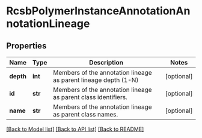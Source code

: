 # RcsbPolymerInstanceAnnotationAnnotationLineage

## Properties
Name | Type | Description | Notes
------------ | ------------- | ------------- | -------------
**depth** | **int** | Members of the annotation lineage as parent lineage depth (1-N) | [optional] 
**id** | **str** | Members of the annotation lineage as parent class identifiers. | [optional] 
**name** | **str** | Members of the annotation lineage as parent class names. | [optional] 

[[Back to Model list]](../README.md#documentation-for-models) [[Back to API list]](../README.md#documentation-for-api-endpoints) [[Back to README]](../README.md)

